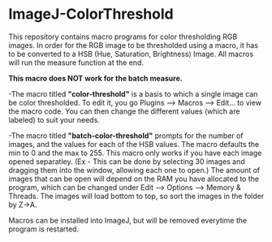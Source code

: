 # ImageJ-ColorThreshold

This repository contains macro programs for color thresholding RGB images. In order for the RGB image to be thresholded using a macro, it has to be converted to a HSB (Hue, Saturation, Brightness) Image. All macros will run the measure function at the end. 

**This macro does NOT work for the batch measure.**

-The macro titled **"color-threshold"** is a basis to which a single image can be color thresholded. To edit it, you go Plugins --> Macros --> Edit... to view the macro code. You can then change the different values (which are labeled) to suit your needs. 

-The macro titled **"batch-color-threshold"** prompts for the number of images, and the values for each of the HSB values. The macro defaults the min to 0 and the max to 255. This macro only works if you have each image opened separatley. (Ex -  This can be done by selecting 30 images and dragging them into the window, allowing each one to open.) The amount of images that can be open will depend on the RAM you have allocated to the program, which can be changed under Edit --> Options --> Memory & Threads. The images will load bottom to top, so sort the images in the folder by Z->A. 

Macros can be installed into ImageJ, but will be removed everytime the program is restarted. 
